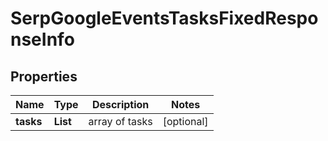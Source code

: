 # SerpGoogleEventsTasksFixedResponseInfo


## Properties

| Name | Type | Description | Notes |
|------------ | ------------- | ------------- | -------------|
**tasks** | **List<SerpGoogleEventsTasksFixedTaskInfo>** | array of tasks |[optional]|